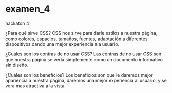 # examen_4
 hackaton 4

¿Para qué sirve CSS? 
CSS nos sirve para darle estilos a nuestra página, como colores, espacios, tamaños, fuentes, adaptación a diferentes dispositivos dando una mejor experiencia ala usuario.

¿Cuáles son los contras de no usar CSS? 
Las contras de no usar CSS son que nuestra página se vería simplemente como un documento informativo sin diseño.

¿Cuáles son los beneficios?
Los beneficios son que le daremos mejor apariencia a nuestra página, daremos una mejor experiencia al usuario, y se vera mas atractiva a la vista.
